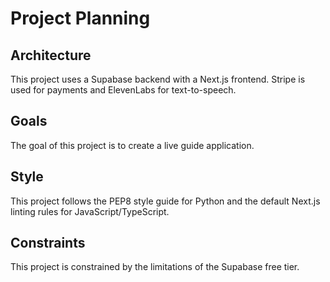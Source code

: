 # Project Planning

## Architecture

This project uses a Supabase backend with a Next.js frontend. Stripe is used for payments and ElevenLabs for text-to-speech.

## Goals

The goal of this project is to create a live guide application.

## Style

This project follows the PEP8 style guide for Python and the default Next.js linting rules for JavaScript/TypeScript.

## Constraints

This project is constrained by the limitations of the Supabase free tier.
